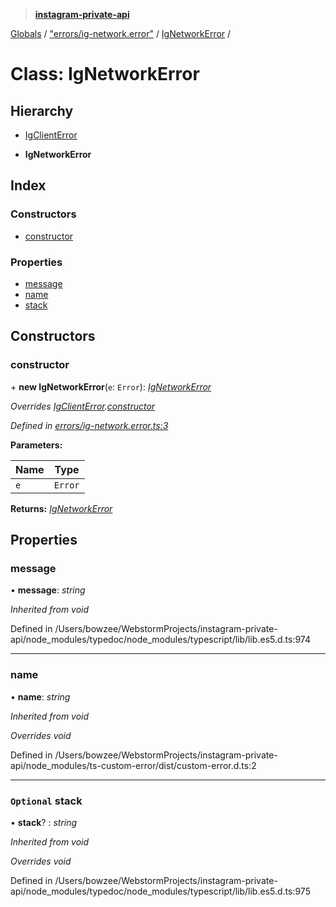 > **[instagram-private-api](../README.md)**

[Globals](../README.md) / ["errors/ig-network.error"](../modules/_errors_ig_network_error_.md) / [IgNetworkError](_errors_ig_network_error_.ignetworkerror.md) /

# Class: IgNetworkError

## Hierarchy

  * [IgClientError](_errors_ig_client_error_.igclienterror.md)

  * **IgNetworkError**

## Index

### Constructors

* [constructor](_errors_ig_network_error_.ignetworkerror.md#constructor)

### Properties

* [message](_errors_ig_network_error_.ignetworkerror.md#message)
* [name](_errors_ig_network_error_.ignetworkerror.md#name)
* [stack](_errors_ig_network_error_.ignetworkerror.md#optional-stack)

## Constructors

###  constructor

\+ **new IgNetworkError**(`e`: `Error`): *[IgNetworkError](_errors_ig_network_error_.ignetworkerror.md)*

*Overrides [IgClientError](_errors_ig_client_error_.igclienterror.md).[constructor](_errors_ig_client_error_.igclienterror.md#constructor)*

*Defined in [errors/ig-network.error.ts:3](https://github.com/dilame/instagram-private-api/blob/3e16058/src/errors/ig-network.error.ts#L3)*

**Parameters:**

Name | Type |
------ | ------ |
`e` | `Error` |

**Returns:** *[IgNetworkError](_errors_ig_network_error_.ignetworkerror.md)*

## Properties

###  message

• **message**: *string*

*Inherited from void*

Defined in /Users/bowzee/WebstormProjects/instagram-private-api/node_modules/typedoc/node_modules/typescript/lib/lib.es5.d.ts:974

___

###  name

• **name**: *string*

*Inherited from void*

*Overrides void*

Defined in /Users/bowzee/WebstormProjects/instagram-private-api/node_modules/ts-custom-error/dist/custom-error.d.ts:2

___

### `Optional` stack

• **stack**? : *string*

*Inherited from void*

*Overrides void*

Defined in /Users/bowzee/WebstormProjects/instagram-private-api/node_modules/typedoc/node_modules/typescript/lib/lib.es5.d.ts:975